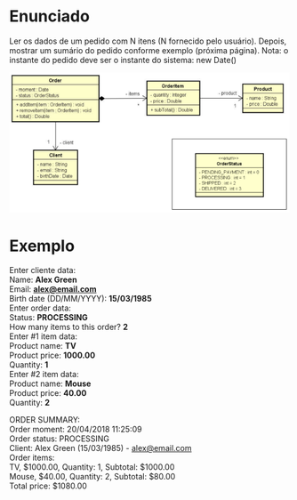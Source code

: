 # Enunciado
Ler os dados de um pedido com N itens (N fornecido pelo usuário). Depois, mostrar um
sumário do pedido conforme exemplo (próxima página). Nota: o instante do pedido deve ser
o instante do sistema: new Date()  

![uml](classes.png)  

# Exemplo
Enter cliente data:  
Name: **Alex Green**  
Email: **alex@email.com**  
Birth date (DD/MM/YYYY): **15/03/1985**  
Enter order data:  
Status: **PROCESSING**  
How many items to this order? **2**  
Enter #1 item data:  
Product name: **TV**  
Product price: **1000.00**  
Quantity: **1**  
Enter #2 item data:  
Product name: **Mouse**  
Product price: **40.00**  
Quantity: **2**  

ORDER SUMMARY:  
Order moment: 20/04/2018 11:25:09  
Order status: PROCESSING  
Client: Alex Green (15/03/1985) - alex@email.com  
Order items:  
TV, $1000.00, Quantity: 1, Subtotal: $1000.00  
Mouse, $40.00, Quantity: 2, Subtotal: $80.00  
Total price: $1080.00  